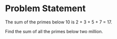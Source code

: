 # Problem Statement



The sum of the primes below 10 is 2 + 3 + 5 + 7 = 17.

Find the sum of all the primes below two million.

